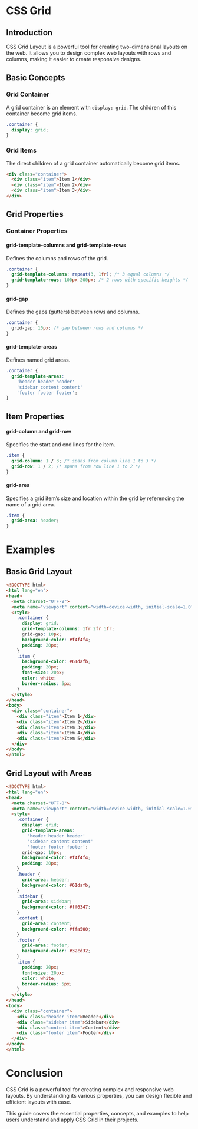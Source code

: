 # CSS Grid

## Introduction
CSS Grid Layout is a powerful tool for creating two-dimensional layouts on the web. It allows you to design complex web layouts with rows and columns, making it easier to create responsive designs.

## Basic Concepts

### Grid Container
A grid container is an element with `display: grid`. The children of this container become grid items.

```css
.container {
  display: grid;
}
```

### Grid Items
The direct children of a grid container automatically become grid items.

```html
<div class="container">
  <div class="item">Item 1</div>
  <div class="item">Item 2</div>
  <div class="item">Item 3</div>
</div>
```
## Grid Properties
### Container Properties
#### grid-template-columns and grid-template-rows

Defines the columns and rows of the grid.

```css
.container {
  grid-template-columns: repeat(3, 1fr); /* 3 equal columns */
  grid-template-rows: 100px 200px; /* 2 rows with specific heights */
}
```

#### grid-gap

Defines the gaps (gutters) between rows and columns.
```css
.container {
  grid-gap: 10px; /* gap between rows and columns */
}
```

#### grid-template-areas

Defines named grid areas.


```css
.container {
  grid-template-areas:
    'header header header'
    'sidebar content content'
    'footer footer footer';
}
```
## Item Properties
#### grid-column and grid-row

Specifies the start and end lines for the item.
```css
.item {
  grid-column: 1 / 3; /* spans from column line 1 to 3 */
  grid-row: 1 / 2; /* spans from row line 1 to 2 */
}
```

#### grid-area

Specifies a grid item’s size and location within the grid by referencing the name of a grid area.

```css
.item {
  grid-area: header;
}
```
# Examples
## Basic Grid Layout
```html
<!DOCTYPE html>
<html lang="en">
<head>
  <meta charset="UTF-8">
  <meta name="viewport" content="width=device-width, initial-scale=1.0">
  <style>
    .container {
      display: grid;
      grid-template-columns: 1fr 2fr 1fr;
      grid-gap: 10px;
      background-color: #f4f4f4;
      padding: 20px;
    }
    .item {
      background-color: #61dafb;
      padding: 20px;
      font-size: 20px;
      color: white;
      border-radius: 5px;
    }
  </style>
</head>
<body>
  <div class="container">
    <div class="item">Item 1</div>
    <div class="item">Item 2</div>
    <div class="item">Item 3</div>
    <div class="item">Item 4</div>
    <div class="item">Item 5</div>
  </div>
</body>
</html>
```

## Grid Layout with Areas

```html
<!DOCTYPE html>
<html lang="en">
<head>
  <meta charset="UTF-8">
  <meta name="viewport" content="width=device-width, initial-scale=1.0">
  <style>
    .container {
      display: grid;
      grid-template-areas:
        'header header header'
        'sidebar content content'
        'footer footer footer';
      grid-gap: 10px;
      background-color: #f4f4f4;
      padding: 20px;
    }
    .header {
      grid-area: header;
      background-color: #61dafb;
    }
    .sidebar {
      grid-area: sidebar;
      background-color: #ff6347;
    }
    .content {
      grid-area: content;
      background-color: #ffa500;
    }
    .footer {
      grid-area: footer;
      background-color: #32cd32;
    }
    .item {
      padding: 20px;
      font-size: 20px;
      color: white;
      border-radius: 5px;
    }
  </style>
</head>
<body>
  <div class="container">
    <div class="header item">Header</div>
    <div class="sidebar item">Sidebar</div>
    <div class="content item">Content</div>
    <div class="footer item">Footer</div>
  </div>
</body>
</html>
```

# Conclusion
CSS Grid is a powerful tool for creating complex and responsive web layouts. By understanding its various properties, you can design flexible and efficient layouts with ease.


This guide covers the essential properties, concepts, and examples to help users understand and apply CSS Grid in their projects.
